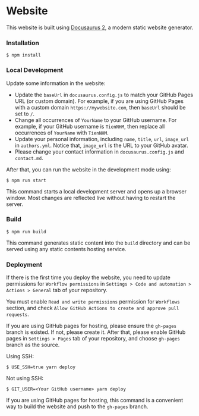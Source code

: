 # Website

This website is built using [Docusaurus 2](https://docusaurus.io/), a modern static website generator.

### Installation

```
$ npm install 
```

### Local Development

Update some information in the website:
- Update the `baseUrl` in `docusaurus.config.js` to match your GitHub Pages URL (or custom domain). For example, if you are using GitHub Pages with a custom domain `https://mywebsite.com`, then `baseUrl` should be set to `/`.
- Change all occurrences of `YourName` to your GitHub username. For example, if your GitHub username is `TienNHM`, then replace all occurrences of `YourName` with `TienNHM`.
- Update your personal information, including `name`, `title`, `url`, `image_url` in `authors.yml`. Notice that, `image_url` is the URL to your GitHub avatar.
- Please change your contact information in `docusaurus.config.js` and `contact.md`.

After that, you can run the website in the development mode using:

```
$ npm run start
```

This command starts a local development server and opens up a browser window. Most changes are reflected live without having to restart the server.

### Build

```
$ npm run build
```

This command generates static content into the `build` directory and can be served using any static contents hosting service.

### Deployment

If there is the first time you deploy the website, you need to update permissions for `Workflow permissions` in `Settings > Code and automation > Actions > General` tab of your repository. 

You must enable `Read and write permissions` permission for `Workflows` section, and check `Allow GitHub Actions to create and approve pull requests`.

If you are using GitHub pages for hosting, please ensure the `gh-pages` branch is existed. If not, please create it. After that, please enable GitHub pages in `Settings > Pages` tab of your repository, and choose `gh-pages` branch as the source.

Using SSH:

```
$ USE_SSH=true yarn deploy
```

Not using SSH:

```
$ GIT_USER=<Your GitHub username> yarn deploy
```

If you are using GitHub pages for hosting, this command is a convenient way to build the website and push to the `gh-pages` branch.
